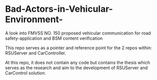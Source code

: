 # Bad-Actors-in-Vehicular-Environment-
A look into FMVSS NO. 150 proposed vehicular communication for road safety-application and BSM content verification
</br>

This repo serves as a pointer and reference point for the 2 repos within: RSUServer and CarController.

At this repo, it does not contain any code but contains the thesis which serves as the research and aim to the development of RSUServer and CarControl solution.
